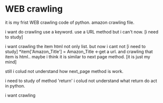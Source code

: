 # WEB crawling

it is my frist WEB crawling code of python.
amazon crawling file. 

i want do crawling use a keyword. use a URL method but i can't now. [i need to study]

i want crawling the item html not only list. but now i cant not [i need to study]
*item['Amazon_Title'] = Amazon_Title <-get a url. and crawling that item is html..
maybe i think it is similar to next page method. [it is just my mind]

still i colud not understand how next_page method is work.

i need to study of method 'return' i colud not understand what return do act in python.

i want crawling
